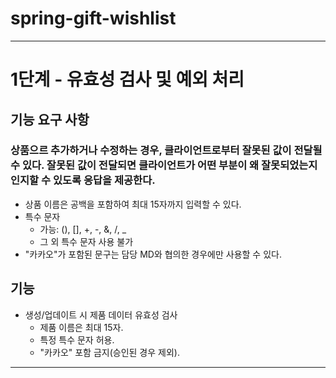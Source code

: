 # spring-gift-wishlist

---

# 1단계 - 유효성 검사 및 예외 처리
## 기능 요구 사항
### 상품으르 추가하거나 수정하는 경우, 클라이언트로부터 잘못된 값이 전달될 수 있다. 잘못된 값이 전달되면 클라이언트가 어떤 부분이 왜 잘못되었는지 인지할 수 있도록 응답을 제공한다.
* 상품 이름은 공백을 포함하여 최대 15자까지 입력할 수 있다.
* 특수 문자
    - 가능: (), [], +, -, &, /, _
    - 그 외 특수 문자 사용 불가
* "카카오"가 포함된 문구는 담당 MD와 협의한 경우에만 사용할 수 있다.

## 기능
* 생성/업데이트 시 제품 데이터 유효성 검사
    - 제품 이름은 최대 15자.
    - 특정 특수 문자 허용.
    - "카카오" 포함 금지(승인된 경우 제외).

--- 